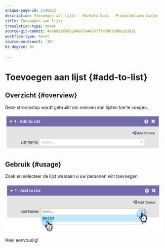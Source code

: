 ```yaml
---
unique-page-id: 1146952
description: Toevoegen aan lijst - Marketo Docs - Productdocumentatie
title: Toevoegen aan lijst
translation-type: tm+mt
source-git-commit: 4a0bd2efe99284807a46d07ffef0070d9a303631
workflow-type: tm+mt
source-wordcount: '39'
ht-degree: 0%

---
```



# Toevoegen aan lijst {#add-to-list}

## Overzicht {#overview}

Deze stroomstap wordt gebruikt om mensen aan lijsten toe te voegen.

![](assets/image2014-9-22-10-3a41-3a33.png)

## Gebruik {#usage}

Zoek en selecteer de lijst waaraan u uw personen wilt toevoegen.

![](assets/image2014-9-22-10-3a41-3a40.png)

Heel eenvoudig!
